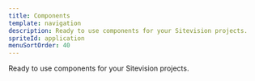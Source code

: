 ```yaml
---
title: Components
template: navigation
description: Ready to use components for your Sitevision projects.
spriteId: application
menuSortOrder: 40
---
```


<p class="doc-summary">Ready to use components for your Sitevision projects.</p>
